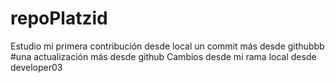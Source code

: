 # repoPlatzid
Estudio
mi primera contribución desde local
un commit más desde githubbb
#una actualización más desde github
Cambios desde mi rama local desde developer03
